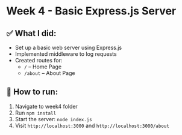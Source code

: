 # Week 4 - Basic Express.js Server

## ✅ What I did:
- Set up a basic web server using Express.js
- Implemented middleware to log requests
- Created routes for:
  - `/` – Home Page
  - `/about` – About Page

## 📂 How to run:
1. Navigate to week4 folder
2. Run `npm install`
3. Start the server: `node index.js`
4. Visit `http://localhost:3000` and `http://localhost:3000/about`
